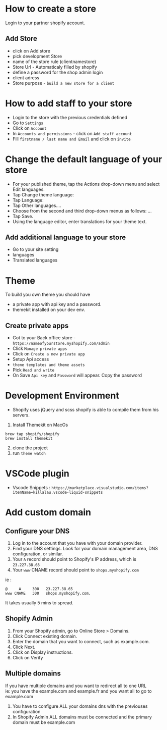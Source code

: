 # How to create a store

 Login to your partner shopify account.

## Add Store

* click on Add store
* pick development Store
* name of the store rule (clientnamestore)
* Store Url - Automaticaly filled by shopify
* define a password for the shop admin login
* client adress
* Store purpose - `build a new store for a client`

# How to add staff to your store

* Login to the store with the previous credentials defined
* Go to `Settings`
* Click on `Account`
* In `Accounts and permissions` - click on `Add staff account`
* Fill `firstname / last name and Email` and click on `invite`

# Change the default language of your store

* For your published theme, tap the Actions drop-down menu and select Edit languages.
* Tap Change theme language:
* Tap Language:
* Tap Other languages....
* Choose from the second and third drop-down menus as follows: ...
* Tap Save.
* Using the language editor, enter translations for your theme text.

## Add additional language to your store

* Go to your site setting
* languages
* Translated languages

# Theme

To build you own theme you should have
* a private app with api key and a password.
* themekit installed on your dev env.

## Create private apps

* Got to your Back office store - `https://nameofyourstore.myshopify.com/admin`
* Click `Manage private apps`
* Click on `Create a new private app`
* Setup Api access
*  `theme templates and theme assets`
* Pick `Read and write`
* On Save `Api key` and `Password` will appear. Copy the password


# Development Environment
- Shopify uses jQuery and scss shopify is able to compile them from his servers.

1. Install Themekit on MacOs
```
brew tap shopify/shopify
brew install themekit
```
2. clone the project
3. run ```theme watch```

# VSCode plugin
- Vscode Snippets : `https://marketplace.visualstudio.com/items?itemName=killalau.vscode-liquid-snippets`


# Add custom domain

## Configure your DNS

1. Log in to the account that you have with your domain provider.
1. Find your DNS settings. Look for your domain management area, DNS configuration, or similar.
1. Your `A` record should point to Shopify's IP address, which is `23.227.38.65`
1. Your `www` CNAME record should point to `shops.myshopify.com`

ie :
```dns
@	  A	    300	  23.227.38.65
www	CNAME	300	  shops.myshopify.com.
```

It takes usually 5 mins to spread.

## Shopify Admin

1. From your Shopify admin, go to Online Store > Domains.
1. Click Connect existing domain.
1. Enter the domain that you want to connect, such as example.com.
1. Click Next.
1. Click on Display instructions.
1. Click on Verify

## Multiple domains

If you have multiple domains and you want to redirect all to one URL  
ie: you have the example.com and example.fr and you want all to go to example.com

1. You have to configure ALL your domains dns with the previouses configuration
1. In Shopify Admin ALL domains must be connected and the primary domain must be example.com